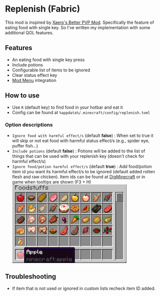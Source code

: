 # Replenish (Fabric)

This mod is inspired by [Xaero's Better PVP Mod](https://chocolateminecraft.com/betterpvp2.php).
Specifically the feature of eating food with single key. 
So I've written my implementation with some additional QOL features.

## Features
- An eating food with single key press
- Include potions
- Configurable list of items to be ignored
- Clear status effect key
- [Mod Menu](https://github.com/TerraformersMC/ModMenu) integration

## How to use
- Use `R` (default key) to find food in your hotbar and eat it
- Config can be found at `%appdata%/.minecraft/config/replenish.toml`

### Option descriptions
- `Ignore food with harmful effect/s` (default **false**) : When set to true it will skip or not eat food with harmful status effect/s (e.g., spider eye, puffer fish...)
- `Include potions` (default **false**) : Potions will be added to the list of things that can be used with your replenish key (doesn't check for harmful effect/s)
- `Ignore food/potion harmful effect/s` (default **true**) : Add food/potion item id you want its harmful effect/s to be ignored (default added rotten flesh and raw chicken). 
Item ids can be found at [DigMinecraft](https://www.digminecraft.com/lists/item_id_list_pc.php) or in game when tooltips are shown (F3 + H) ![ItemID](.assets/item_id.PNG)

## Troubleshooting
- If item that is not used or ignored in custom lists recheck item ID added.
